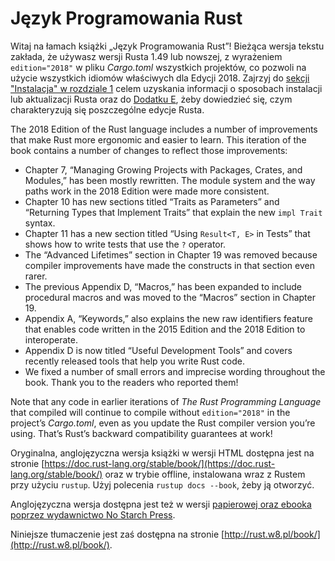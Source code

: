 # Język Programowania Rust

Witaj na łamach książki „Język Programowania Rust”! Bieżąca wersja tekstu
zakłada, że używasz wersji Rusta 1.49 lub nowszej, z wyrażeniem
`edition="2018"` w pliku *Cargo.toml* wszystkich projektów, co pozwoli na użycie
wszystkich idiomów właściwych dla Edycji 2018. Zajrzyj do [sekcji "Instalacja"
w rozdziale 1][install]<!-- ignore --> celem uzyskania informacji o sposobach
instalacji lub aktualizacji Rusta oraz do [Dodatku E][editions]<!-- ignore -->,
żeby dowiedzieć się, czym charakteryzują się poszczególne edycje Rusta.

The 2018 Edition of the Rust language includes a number of improvements that
make Rust more ergonomic and easier to learn. This iteration of the book
contains a number of changes to reflect those improvements:

- Chapter 7, “Managing Growing Projects with Packages, Crates, and Modules,”
  has been mostly rewritten. The module system and the way paths work in the
  2018 Edition were made more consistent.
- Chapter 10 has new sections titled “Traits as Parameters” and “Returning
  Types that Implement Traits” that explain the new `impl Trait` syntax.
- Chapter 11 has a new section titled “Using `Result<T, E>` in Tests” that
  shows how to write tests that use the `?` operator.
- The “Advanced Lifetimes” section in Chapter 19 was removed because compiler
  improvements have made the constructs in that section even rarer.
- The previous Appendix D, “Macros,” has been expanded to include procedural
  macros and was moved to the “Macros” section in Chapter 19.
- Appendix A, “Keywords,” also explains the new raw identifiers feature that
  enables code written in the 2015 Edition and the 2018 Edition to interoperate.
- Appendix D is now titled “Useful Development Tools” and covers recently
  released tools that help you write Rust code.
- We fixed a number of small errors and imprecise wording throughout the book.
  Thank you to the readers who reported them!

Note that any code in earlier iterations of *The Rust Programming Language*
that compiled will continue to compile without `edition="2018"` in the
project’s *Cargo.toml*, even as you update the Rust compiler version you’re
using. That’s Rust’s backward compatibility guarantees at work!

Oryginalna, anglojęzyczna wersja książki w wersji HTML dostępna jest na stronie
[https://doc.rust-lang.org/stable/book/](https://doc.rust-lang.org/stable/book/)
oraz w trybie offline, instalowana wraz z Rustem przy użyciu `rustup`. Użyj
polecenia `rustup docs --book`, żeby ją otworzyć.

Anglojęzyczna wersja dostępna jest też w wersji [papierowej oraz ebooka poprzez wydawnictwo
No Starch Press][nsprust].

Niniejsze tłumaczenie jest zaś dostępna na stronie [http://rust.w8.pl/book/](http://rust.w8.pl/book/).

[install]: ch01-01-installation.html
[editions]: appendix-05-editions.html
[nsprust]: https://nostarch.com/rust

